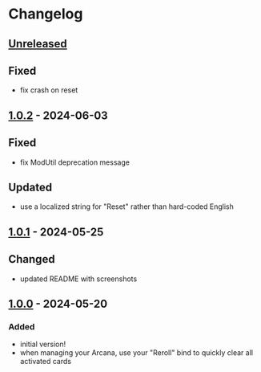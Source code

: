 # Changelog

## [Unreleased]
## Fixed
- fix crash on reset

## [1.0.2] - 2024-06-03

## Fixed

- fix ModUtil deprecation message

## Updated

- use a localized string for "Reset" rather than hard-coded English

## [1.0.1] - 2024-05-25

## Changed

- updated README with screenshots

## [1.0.0] - 2024-05-20

### Added

- initial version!
- when managing your Arcana, use your "Reroll" bind to quickly clear all activated cards

[unreleased]: https://github.com/The-Black-Lodge/JowdayArcanaReset/compare/1.0.2...HEAD
[1.0.2]: https://github.com/The-Black-Lodge/JowdayArcanaReset/compare/1.0.1...1.0.2
[1.0.1]: https://github.com/The-Black-Lodge/JowdayArcanaReset/compare/1.0.0...1.0.1
[1.0.0]: https://github.com/southpawgeek/Jowday-ArcanaReset/compare/169ba6cf50a990f78caba12ba672418d19025795...1.0.0
